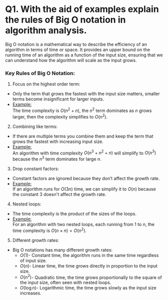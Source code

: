 # Q1. With the aid of examples explain the rules of Big O notation in algorithm analysis.

Big O notation is a mathematical way to describe the efficiency of an algorithm in terms of time or space.
It provides an upper bound on the running time of an algorithm as a function of the input size, ensuring that we can understand how the algorithm will scale as the input grows.

### Key Rules of Big O Notation:
1. Focus on the highest order term:
- Only the term that grows the fastest with the input size matters, smaller terms become insignificant for larger inputs.
- <u>Example:</u><br>
    The time complexity is $O(n^2 + n)$, the $n^2$ term dominates as $n$ grows larger, then the complexity simplifies to $O(n^2)$.

2. Combining like terms:
- If there are multiple terms you combine them and keep the term that grows the fastest with increasing input size.
- <u>Example:</u><br>
    An algorithm with time complexity $O(n^3 + n^2 + n)$ will simplify to $O(n^3)$ because the $n^3$ term dominates for large $n$.

3. Drop constant factors:
- Constant factors are ignored because they don’t affect the growth rate.
- <u>Example:</u><br>
    If an algorithm runs for $O(3n)$ time, we can simplify it to $O(n)$ because the constant 3 doesn't affect the growth rate.

4. Nested loops:
- The time complexity is the product of the sizes of the loops.
- <u>Example:</u><br>
    For an algorithm with two nested loops, each running from 1 to $n$, the time complexity is $O(n×n)=O(n^2)$.

5. Different growth rates:
- Big O notations has many different growth rates:
    - $O(1)$- Constant time, the algorithm runs in the same time regardless of input size.
    - $O(n)$- Linear time, the time grows directly in proportion to the input size.
    - $O(n^2)$- Quadratic time, the time grows proportionally to the square of the input size, often seen with nested loops.
    - $O(\log n)$- Logarithmic time, the time grows slowly as the input size increases.
